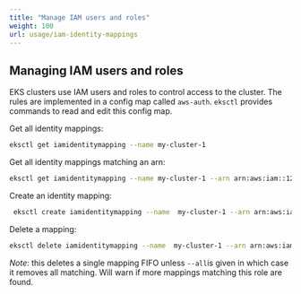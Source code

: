 ```yaml
---
title: "Manage IAM users and roles"
weight: 100
url: usage/iam-identity-mappings
---
```


## Managing IAM users and roles

EKS clusters use IAM users and roles to control access to the cluster. The rules are implemented in a config map
called `aws-auth`. `eksctl` provides commands to read and edit this config map.

Get all identity mappings:

```bash
eksctl get iamidentitymapping --name my-cluster-1
```

Get all identity mappings matching an arn:

```bash
eksctl get iamidentitymapping --name my-cluster-1 --arn arn:aws:iam::123456:role/testing-role
```

Create an identity mapping:

```bash
 eksctl create iamidentitymapping --name  my-cluster-1 --arn arn:aws:iam::123456:role/testing --group system:masters --username admin
```

Delete a mapping:

```bash
eksctl delete iamidentitymapping --name  my-cluster-1 --arn arn:aws:iam::123456:role/testing
```

_Note_: this deletes a single mapping FIFO unless `--all`is given in which case it removes all matching. Will warn if
more mappings matching this role are found.
